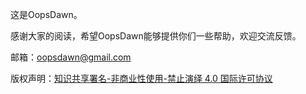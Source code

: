 这是OopsDawn。

感谢大家的阅读，希望OopsDawn能够提供你们一些帮助，欢迎交流反馈。

邮箱：oopsdawn@gmail.com

版权声明：[知识共享署名-非商业性使用-禁止演绎 4.0 国际许可协议](http://creativecommons.org/licenses/by-nc-nd/4.0/)



